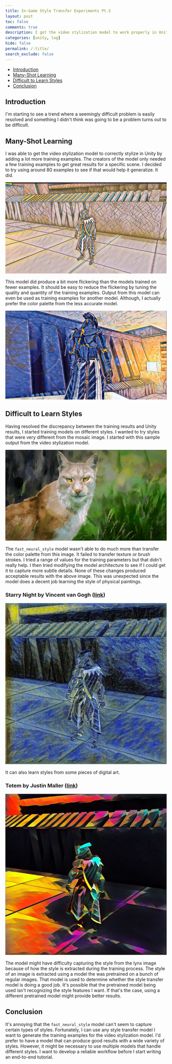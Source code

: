 ```yaml
---
title: In-Game Style Transfer Experiments Pt.5
layout: post
toc: false
comments: true
description: I got the video stylization model to work properly in Unity and found some weaknesses in the fast neural style model.
categories: [unity, log]
hide: false
permalink: /:title/
search_exclude: false
---
```


* [Introduction](#introduction)
* [Many-Shot Learning](#many-shot-learning)
* [Difficult to Learn Styles](#difficult-to-learn-styles)
* [Conclusion](#conclusion)

## Introduction

I'm starting to see a trend where a seemingly difficult problem is easily resolved and something I didn't think was going to be a problem turns out to be difficult. 

## Many-Shot Learning

I was able to get the video stylization model to correctly stylize in Unity by adding a lot more training examples. The creators of the model only needed a few training examples to get great results for a specific scene. I decided to try using around 80 examples to see if that would help it generalize. It did.

![generator_mosaic_small_v6](..\images\in-game-style-transfer-experiments\part-5\generator_mosaic_small_v6.jpg)

This model did produce a bit more flickering than the models trained on fewer examples. It should be easy to reduce the flickering by tuning the quality and quantity of the training examples. Output from this model can even be used as training examples for another model. Although, I actually prefer the color palette from the less accurate model.

![few_shot_mosaic_frame](..\images\in-game-style-transfer-experiments\part-5\few_shot_mosaic_frame.jpg)

## Difficult to Learn Styles

Having resolved the discrepancy between the training results and Unity results, I started training models on different styles. I wanted to try styles that were very different from the mosaic image. I started with this sample output from the video stylization model.

![lynx_digital_painting](..\images\in-game-style-transfer-experiments\part-5\lynx_digital_painting.jpg)

The `fast_neural_style` model wasn't able to do much more than transfer the color palette from this image. It failed to transfer texture or brush strokes. I tried a range of values for the training parameters but that didn't really help. I then tried modifying the model architecture to see if I could get it to capture more subtle details. None of these changes produced acceptable results with the above image. This was unexpected since the model does a decent job learning the style of physical paintings.

### Starry Night by Vincent van Gogh ([link](https://commons.wikimedia.org/wiki/File:Van_Gogh_-_Starry_Night_-_Google_Art_Project.jpg))

![starry-night](..\images\in-game-style-transfer-experiments\part-5\starry-night.jpg)

It can also learn styles from some pieces of digital art.

### Totem by Justin Maller ([link](http://www.facets.la/2014/360/))

![facets-dragon](..\images\in-game-style-transfer-experiments\part-5\facets-dragon.jpg)

The model might have difficulty capturing the style from the lynx image because of how the style is extracted during the training process. The style of an image is extracted using a model the was pretrained on a bunch of regular images. That model is used to determine whether the style transfer model is doing a good job. It's possible that the pretrained model being used isn't recognizing the style features I want. If that's the case, using a different pretrained model might provide better results.

## Conclusion

It's annoying that the `fast_neural_style` model can't seem to capture certain types of styles. Fortunately, I can use any style transfer model I want to generate the training examples for the video stylization model. I'd prefer to have a model that can produce good results with a wide variety of styles. However, it might be necessary to use multiple models that handle different styles. I want to develop a reliable workflow before I start writing an end-to-end tutorial.


